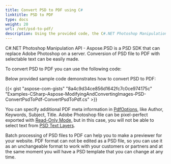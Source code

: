 ```yaml
---
title: Convert PSD to PDF using C#
linktitle: PSD to PDF
type: docs
weight: 20
url: /net/psd-to-pdf/
description: Using the provided code, the C#.NET Photoshop Manipulation API can replace Adobe Photoshop on a server and convert PSD files to PDF with selectable text.
---
```


C#.NET Photoshop Manipulation API - Aspose.PSD is a PSD SDK that can replace Adobe Photoshop on a server. Conversion of PSD file to PDF with selectable text can be easily made.

To convert PSD to PDF you can use the following code:

Below provided sample code demonstrates how to convert PSD to PDF:

{{< gist "aspose-com-gists" "8a4c9d34ce856d1642fc7c0ce974175c" "Examples-CSharp-Aspose-ModifyingAndConvertingImages-PSD-ConvertPsdToPdf-ConvertPsdToPdf.cs" >}}



You can specify additional PDF meta information in [PdfOptions](https://reference.aspose.com/psd/net/aspose.psd.imageoptions/pdfoptions), like Author, Keywords, Subject, Title. Adobe Photoshop file can be pixel-perfect exported with [Read-Only Mode,](https://reference.aspose.com/psd/net/aspose.psd.imageloadoptions/psdloadoptions/properties/readonlymode) but in this case, you will not be able to select text from [PSD Text Layers](https://reference.aspose.com/psd/net/aspose.psd.fileformats.psd.layers/textlayer).

Batch processing of PSD files to PDF can help you to make a previewer for your website. PDF format can not be edited as a PSD file, so you can use it as an unchangeable format to work with your customers or partners and at the same moment you will have a PSD template that you can change at any time.

